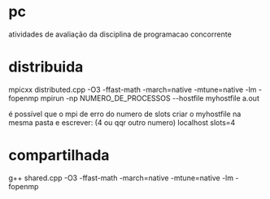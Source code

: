 # pc
atividades de avaliação da disciplina de programacao concorrente

# distribuida
mpicxx distributed.cpp -O3 -ffast-math -march=native -mtune=native -lm -fopenmp
mpirun -np NUMERO_DE_PROCESSOS --hostfile myhostfile a.out

é possível que o mpi de erro do numero de slots
criar o myhostfile na mesma pasta e escrever: (4 ou qqr outro numero)
localhost slots=4

# compartilhada
g++ shared.cpp -O3 -ffast-math -march=native -mtune=native -lm -fopenmp
